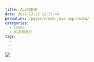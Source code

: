 ```yaml
---
title: App功能图
date: 2021-12-22 12:37:44
permalink: /pages/crmeb-java-app-naotu/
categories:
  - crmeb
  - 01系统简介
tags:
  - 
---
```

![](https://cdn.jsdelivr.net/gh/xbdazz/mypic/img/202112221635135.png)